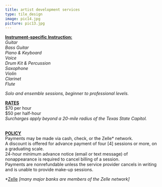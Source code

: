 ```yaml
---
title: artist development services
type: tile_design
image: pic14.jpg
picture: pic13.jpg
---
```

<strong><u>Instrument-specific Instruction:</strong></u>
<br>
<i>
Guitar
<br>
Bass Guitar
<br>
Piano & Keyboard
<br>
Voice
<br>
Drum Kit & Percussion
<br>
Saxophone
<br>
Violin
<br>
Clarinet
<br>
Flute
<br>
</i>

<i>Solo and ensemble sessions, beginner to professional levels.</i>

<u><strong>RATES</strong></u>
<br>
$70 per hour
<br>
$50 per half-hour
<br>
<i>Surcharges apply beyond a 20-mile radius of the Texas State Capitol.</i>

<br>
<u><strong>POLICY</strong></u>
<br>
Payments may be made via cash, check, or the Zelle* network.
<br>
A discount is offered for advance payment of four [4] sessions or more, on a graduating scale.
<br>
24-hour minimum advance notice (email or text message) of nonappearance is required to cancel billing of a session.
<br>
Payments are nonrefundable unless the service provider cancels in writing and is unable to provide make-up
sessions.

*<a href= "https://www.zellepay.com/get-started" target="_blank">Zelle</a><i>
[many major banks are members of the Zelle network]
<br>
